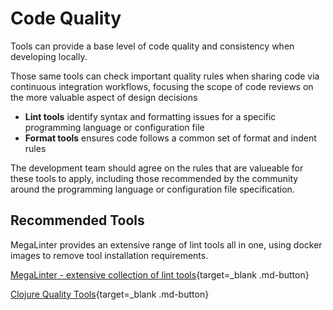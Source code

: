 # Code Quality

Tools can provide a base level of code quality and consistency when developing locally.

Those same tools can check important quality rules when sharing code via continuous integration workflows, focusing the scope of code reviews on the more valuable aspect of design decisions

- **Lint tools** identify syntax and formatting issues for a specific programming language or configuration file
- **Format tools** ensures code follows a common set of format and indent rules

The development team should agree on the rules that are valueable for these tools to apply, including those recommended by the community around the programming language or configuration file specification.

## Recommended Tools

MegaLinter provides an extensive range of lint tools all in one, using docker images to remove tool installation requirements.

[MegaLinter - extensive collection of lint tools](megalinter.md){target=_blank .md-button}

[Clojure Quality Tools](clojure.md){target=_blank .md-button}
